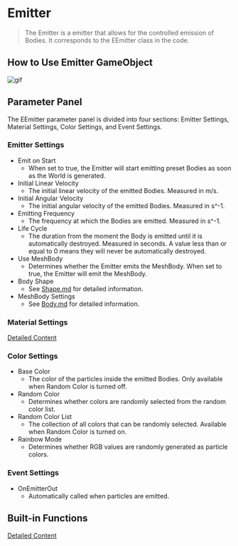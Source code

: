 # Emitter

> The Emitter is a emitter that allows for the controlled emission of Bodies. It corresponds to the EEmitter class in the code.

## How to Use Emitter GameObject

![gif](../../GIFs/Emitter.gif)

## Parameter Panel

The EEmitter parameter panel is divided into four sections: Emitter Settings, Material Settings, Color Settings, and Event Settings.

### Emitter Settings

- Emit on Start
  - When set to true, the Emitter will start emitting preset Bodies as soon as the World is generated.
- Initial Linear Velocity
  - The initial linear velocity of the emitted Bodies. Measured in m/s.
- Initial Angular Velocity
  - The initial angular velocity of the emitted Bodies. Measured in s^-1.
- Emitting Frequency
  - The frequency at which the Bodies are emitted. Measured in s^-1.
- Life Cycle
  - The duration from the moment the Body is emitted until it is automatically destroyed. Measured in seconds. A value less than or equal to 0 means they will never be automatically destroyed.
- Use MeshBody
  - Determines whether the Emitter emits the MeshBody. When set to true, the Emitter will emit the MeshBody.
- Body Shape
  - See [Shape.md](../Concepts/Shape.md) for detailed information.
- MeshBody Settings
  - See [Body.md](Body.md) for detailed information.

### Material Settings

[Detailed Content](../Concepts/Material.md)

### Color Settings

- Base Color
  - The color of the particles inside the emitted Bodies. Only available when Random Color is turned off.
- Random Color
  - Determines whether colors are randomly selected from the random color list.
- Random Color List
  - The collection of all colors that can be randomly selected. Available when Random Color is turned on.
- Rainbow Mode
  - Determines whether RGB values are randomly generated as particle colors.

### Event Settings

- OnEmitterOut
  - Automatically called when particles are emitted.

## Built-in Functions

[Detailed Content](../Functions/)